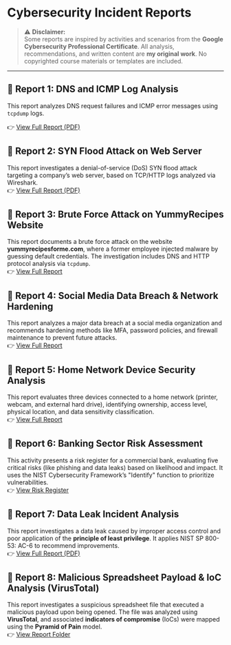 # Cybersecurity Incident Reports

> ⚠️ **Disclaimer:**  
> Some reports are inspired by activities and scenarios from the **Google Cybersecurity Professional Certificate**. All analysis, recommendations, and written content are **my original work**. No copyrighted course materials or templates are included.

---

## 📄 Report 1: DNS and ICMP Log Analysis

This report analyzes DNS request failures and ICMP error messages using `tcpdump` logs.

👉 [View Full Report (PDF)](./Incident_report_network_analysis/Cybersecurity_Incident_Report_Network_Traffic_Analysis.pdf)

## 📄 Report 2: SYN Flood Attack on Web Server
This report investigates a denial-of-service (DoS) SYN flood attack targeting a company’s web server, based on TCP/HTTP logs analyzed via Wireshark.  
👉 [View Full Report (PDF)](./Analyze_network_attack/Cybersecurity-Incident-Report-Analyze-network-Attacks.pdf)


## 📄 Report 3: Brute Force Attack on YummyRecipes Website
This report documents a brute force attack on the website **yummyrecipesforme.com**, where a former employee injected malware by guessing default credentials. The investigation includes DNS and HTTP protocol analysis via `tcpdump`.  
👉 [View Full Report](./Incident_Report_BruteForce)

## 📄 Report 4: Social Media Data Breach & Network Hardening
This report analyzes a major data breach at a social media organization and recommends hardening methods like MFA, password policies, and firewall maintenance to prevent future attacks.  
👉 [View Full Report ](./Incident_Report_SocialMedia_DataBreach)

## 📄 Report 5: Home Network Device Security Analysis
This report evaluates three devices connected to a home network (printer, webcam, and external hard drive), identifying ownership, access level, physical location, and data sensitivity classification.  
👉 [View Full Report ](./home-network-asset-management)

## 📄 Report 6: Banking Sector Risk Assessment
This activity presents a risk register for a commercial bank, evaluating five critical risks (like phishing and data leaks) based on likelihood and impact. It uses the NIST Cybersecurity Framework’s "Identify" function to prioritize vulnerabilities.  
👉 [View Risk Register ](./risk-assessment/)

## 📄 Report 7: Data Leak Incident Analysis
This report investigates a data leak caused by improper access control and poor application of the **principle of least privilege**. It applies NIST SP 800-53: AC-6 to recommend improvements.  
👉 [View Full Report (PDF)](./Data-Leak_Report/Data-Leak.pdf)

## 📄 Report 8: Malicious Spreadsheet Payload & IoC Analysis (VirusTotal)

This report investigates a suspicious spreadsheet file that executed a malicious payload upon being opened. The file was analyzed using **VirusTotal**, and associated **indicators of compromise** (IoCs) were mapped using the **Pyramid of Pain** model.  
👉 [View Report Folder](./malicious-spreadsheet-incident)
